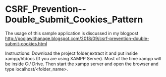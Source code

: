 # CSRF_Prevention--Double_Submit_Cookies_Pattern

The usage of this sample application is discussed in my blogpost http://poojawithanage.blogspot.com/2018/09/csrf-prevention-double-submit-cookies.html

Instructions: Download the project folder,extract it and put inside xampp/htdocs (If you are using XAMPP Server). Most of the time xampp will be inside C:/ Drive. Then start the xampp server and open the browser and type localhost/<folder_name>.
